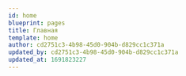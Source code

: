 ```yaml
---
id: home
blueprint: pages
title: Главная
template: home
author: cd2751c3-4b98-45d0-904b-d829cc1c371a
updated_by: cd2751c3-4b98-45d0-904b-d829cc1c371a
updated_at: 1691823227
---
```

